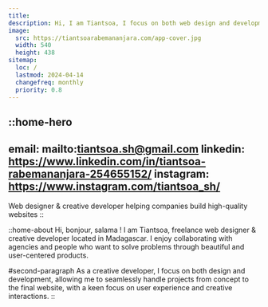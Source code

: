 ```yaml
---
title: 
description: Hi, I am Tiantsoa, I focus on both web design and development, from concept to launch. Let's work together !
image:
  src: https://tiantsoarabemananjara.com/app-cover.jpg
  width: 540 
  height: 438
sitemap:
  loc: /
  lastmod: 2024-04-14
  changefreq: monthly
  priority: 0.8
---
```


::home-hero
---
email: mailto:tiantsoa.sh@gmail.com
linkedin: https://www.linkedin.com/in/tiantsoa-rabemananjara-254655152/
instagram: https://www.instagram.com/tiantsoa_sh/
---
Web designer & creative developer helping companies build high-quality websites
::

::home-about
Hi, bonjour, salama ! I am Tiantsoa, freelance web designer & creative developer located in Madagascar. I enjoy collaborating with agencies and people who want to solve problems through beautiful and user-centered products. 

#second-paragraph
As a creative developer, I focus on both design and development, allowing me to seamlessly handle projects from concept to the final website, with a keen focus on user experience and creative interactions.
::


